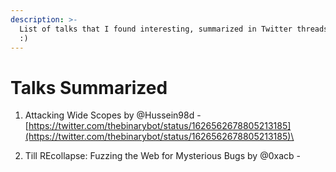 ```yaml
---
description: >-
  List of talks that I found interesting, summarized in Twitter threads for you
  :)
---
```


# Talks Summarized

1. Attacking Wide Scopes by @Hussein98d -[https://twitter.com/thebinarybot/status/1626562678805213185](https://twitter.com/thebinarybot/status/1626562678805213185)\

2. Till REcollapse: Fuzzing the Web for Mysterious Bugs by @0xacb -
